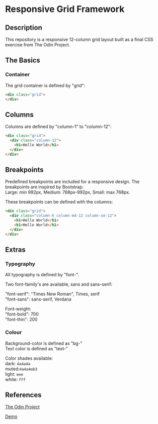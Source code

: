 # Responsive Grid Framework

## Description

This repository is a responsive 12-column grid layout built as a final CSS exercise from The Odin Project.

## The Basics

### Container

The grid container is defined by "grid":

```html
<div class="grid">
</div>
```

## Columns

Columns are defined by "column-1" to "column-12":

```html
<div class="grid">
  <div class="column-12">
    <h1>Hello World</h1>
  </div>
</div>
```

## Breakpoints

Predefined breakpoints are included for a responsive design.
The breakpoints are inspired by Bootstrap:<br>
Large: min 992px, Medium: 768px-992px, Small: max 768px.

These breakpoints can be defined with the columns:

```html
<div class="grid">
  <div class="column-6 column-md-12 column-sm-12">
    <h1>Hello World</h1>
    <h1>Hello World</h1>
  </div>
</div>
```

## Extras

### Typography

All typography is defined by "font-".

Two font-family's are available, sans and sans-serif:<br>

  "font-serif": "Times New Roman", Times, serif<br>
  "font-sans": sans-serif, Verdana

Font-weight:<br>
  "font-bold": 700<br>
  "font-thin": 200

### Colour

Background-color is defined as "bg-"<br>
Text color is defined as "text-"

Color shades available:<br>
  dark: `4a4a4a`<br>
  muted:`4a4a4ab3`<br>
  light: `eee`<br>
  white: `fff`

  ## References

  [The Odin Project](https://www.theodinproject.com/courses/html-and-css/lessons/design-your-own-grid-based-framework)

  [Demo](https://andrewbonas.github.io/odin_clone/)
